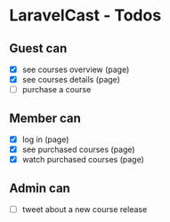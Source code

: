 # LaravelCast - Todos

## Guest can

-   [x] see courses overview (page)
-   [x] see courses details (page)
-   [ ] purchase a course

## Member can

-   [x] log in (page)
-   [x] see purchased courses (page)
-   [x] watch purchased courses (page)

## Admin can

-   [ ] tweet about a new course release
